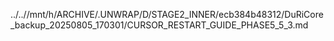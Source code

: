 ../..//mnt/h/ARCHIVE/.UNWRAP/D/STAGE2_INNER/ecb384b48312/DuRiCore_backup_20250805_170301/CURSOR_RESTART_GUIDE_PHASE5_5_3.md